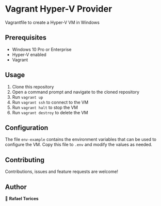 # Vagrant Hyper-V Provider
Vagrantfile to create a Hyper-V VM in Windows

## Prerequisites

- Windows 10 Pro or Enterprise
- Hyper-V enabled
- Vagrant

## Usage

1. Clone this repository
2. Open a command prompt and navigate to the cloned repository
3. Run `vagrant up`
4. Run `vagrant ssh` to connect to the VM
5. Run `vagrant halt` to stop the VM
6. Run `vagrant destroy` to delete the VM

## Configuration

The file `env-example` contains the environment variables that can be used to configure the VM. Copy this file to `.env` and modify the values as needed.

## Contributing

Contributions, issues and feature requests are welcome!

## Author

👤 **Rafael Torices**
